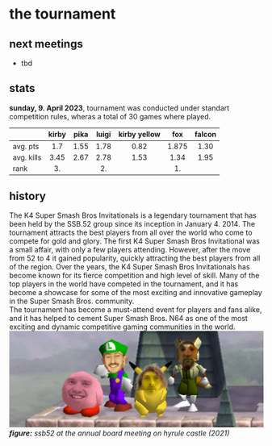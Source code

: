 # the tournament

## next meetings
- tbd


## stats
**sunday, 9. April 2023**, tournament was conducted under standart competition rules, wheras a total of 30 games where played.

|          | kirby | pika | luigi | kirby yellow | fox | falcon  |    
|----------|:-----:|:----:|:-----:|:------------:|:--:|:------:|    
| avg. pts |  1.7  | 1.55 | 1.78  |     0.82     | 1.875 |   1.30 |  
| avg. kills | 3.45  | 2.67 | 2.78  |     1.53     | 1.34   |    1.95   |    
| rank       |  3.   |      |  2.   |              |  1. |         |  


## history
The K4 Super Smash Bros Invitationals is a legendary tournament that has been held by the SSB.52 group since its inception in January 4. 2014. The tournament attracts the best players from all over the world who come to compete for gold and glory. The first K4 Super Smash Bros Invitational was a small affair, with only a few players attending. However, after the move from 52 to 4 it gained popularity, quickly attracting the best players from all of the region. 
Over the years, the K4 Super Smash Bros Invitationals has become known for its fierce competition and high level of skill. Many of the top players in the world have competed in the tournament, and it has become a showcase for some of the most exciting and innovative gameplay in the Super Smash Bros. community.  
The tournament has become a must-attend event for players and fans alike, and it has helped to cement Super Smash Bros. N64 as one of the most exciting and dynamic competitive gaming communities in the world.
![](content/group-wide.png)
***figure:*** *ssb52 at the annual board meeting on hyrule castle (2021)*



